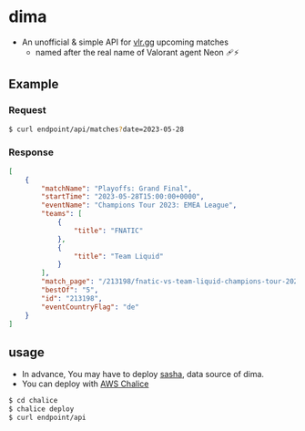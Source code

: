 # dima

- An unofficial & simple API for [vlr.gg](https://www.vlr.gg/) upcoming matches
  - named after the real name of Valorant agent Neon 🩹⚡

## Example

### Request

```bash
$ curl endpoint/api/matches?date=2023-05-28
```

### Response

```json
[
    {
        "matchName": "Playoffs: Grand Final",
        "startTime": "2023-05-28T15:00:00+0000",
        "eventName": "Champions Tour 2023: EMEA League",
        "teams": [
            {
                "title": "FNATIC"
            },
            {
                "title": "Team Liquid"
            }
        ],
        "match_page": "/213198/fnatic-vs-team-liquid-champions-tour-2023-emea-league-gf",
        "bestOf": "5",
        "id": "213198",
        "eventCountryFlag": "de"
    }
]
```


## usage

- In advance, You may have to deploy [sasha](https://github.com/miztch/sasha), data source of dima.
- You can deploy with [AWS Chalice](https://github.com/aws/chalice)
```bash
$ cd chalice
$ chalice deploy
$ curl endpoint/api
```
